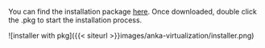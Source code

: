 You can find the installation package [here](https://veertu.com/downloads/anka-virtualization-apple). Once downloaded, double click the .pkg to start the installation process.

![installer with pkg]({{< siteurl >}}images/anka-virtualization/installer.png)